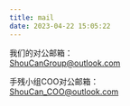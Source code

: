 ```yaml
---
title: mail
date: 2023-04-22 15:05:22
---
```

我们的对公邮箱：  
ShouCanGroup@outlook.com

手残小组COO对公邮箱：  
ShouCan_COO@outlook.com